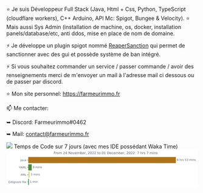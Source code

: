 ⭐ Je suis Développeur Full Stack (Java, Html + Css, Python, TypeScript (cloudflare workers), C++ Arduino,  API Mc: Spigot, Bungee & Velocity).
⭐ Mais aussi Sys Admin (installation de machine, os, docker, installation panels/database/etc, anti ddos, mise en place de nom de domaine.

⚡ Je développe un plugin spigot nommé [ReaperSanction](https://www.spigotmc.org/resources/reapersanction.89580/) qui permet de sanctionner avec des gui et possède système de ban intégré.

⚡ Si vous souhaitez commander un service / passer commande / avoir des renseignements merci de m'envoyer un mail à l'adresse mail ci dessous ou de passer par discord.

⭐ Mon site personnel: https://farmeurimmo.fr

   
📫 Me contacter:
 
   ➥ Discord: Farmeurimmo#0462
   
   ➥ Mail: contact@farmeurimmo.fr

<img src="https://github-readme-stats.vercel.app/api?username=Farmeurimmo&count_private=true&show_icons=true&theme=radical"/>
Temps de Code sur 7 jours (avec mes IDE possédant Waka Time)<img src="https://github.com/Farmeurimmo/Farmeurimmo/blob/main/images/stat.svg"/>
